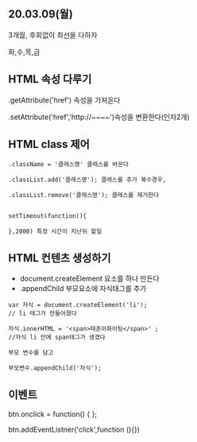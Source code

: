 ## 20.03.09(월)

3개월, 후회없이 최선을 다하자

화,수,목,금 


## HTML 속성 다루기 

.getAttribute('href') 속성을 가져온다

.setAttribute('href','http://~~~~')속성을 변환한다(인자2개)


## HTML class 제어
~~~
.className = '클래스명' 클래스를 바꾼다

.classList.add('클래스명'); 클래스를 추가 복수경우,

.classList.remove('클래스명'); 클래스를 제거한다


setTimeout(function(){

},2000) 특정 시간이 지난뒤 할일
~~~

## HTML 컨텐츠 생성하기

+ document.createElement 요소를 하나 만든다
+ .appendChild 부모요소에 자식태그를 추가
~~~
var 자식 = document.createElement('li');
// li 태그가 만들어졌다

자식.innerHTML = '<span>태훈아화이팅</span>' ; 
//자식 li 안에 span태그가 생겼다

부모 변수를 담고

부모변수.appendChild('자식');
~~~

## 이벤트

btn.onclick = function() { };

btn.addEventListner('click',function (){})